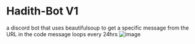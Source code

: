 # Hadith-Bot V1
a discord bot that uses beautifulsoup to get a specific message from the URL in the code
message loops every 24hrs
![image](https://github.com/realgnh/Hadith-Bot/assets/150723285/c5ebc158-7935-4daf-92c4-1103eed5d75f)

